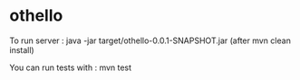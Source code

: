 # othello

To run server : 
java -jar target/othello-0.0.1-SNAPSHOT.jar (after mvn clean install)

You can run tests with :
mvn test
